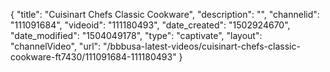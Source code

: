 {
    "title": "Cuisinart Chefs Classic Cookware",
    "description": "",
    "channelid": "111091684",
    "videoid": "111180493",
    "date_created": "1502924670",
    "date_modified": "1504049178",
    "type": "captivate",
    "layout": "channelVideo",
    "url": "\/bbbusa-latest-videos\/cuisinart-chefs-classic-cookware-ft7430\/111091684-111180493"
}